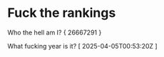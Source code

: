 # Fuck the rankings

Who the hell am I?
{ 26667291 }

What fucking year is it?
[ 2025-04-05T00:53:20Z ]
